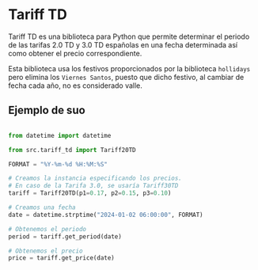 # Tariff TD

Tariff TD es una biblioteca para Python que permite determinar el periodo de las tarifas 2.0 TD y 3.0 TD españolas en una fecha determinada así como obtener el precio correspondiente.

Esta biblioteca usa los festivos proporcionados por la biblioteca `hollidays` pero elimina los `Viernes Santos`, puesto que dicho festivo,
al cambiar de fecha cada año, no es considerado valle.


## Ejemplo de suo

```python

from datetime import datetime

from src.tariff_td import Tariff20TD

FORMAT = "%Y-%m-%d %H:%M:%S"

# Creamos la instancia especificando los precios.
# En caso de la Tarifa 3.0, se usaría Tariff30TD
tariff = Tariff20TD(p1=0.17, p2=0.15, p3=0.10)

# Creamos una fecha
date = datetime.strptime("2024-01-02 06:00:00", FORMAT)

# Obtenemos el periodo
period = tariff.get_period(date)

# Obtenemos el precio
price = tariff.get_price(date)
```
